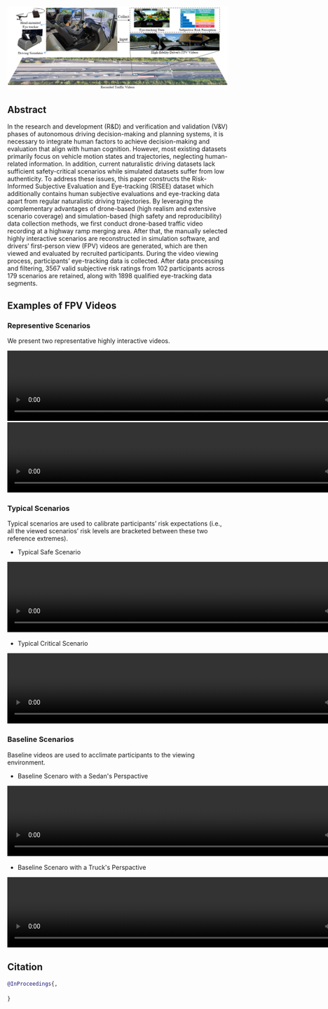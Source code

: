 <br /><br /><br />

<div style="text-align: center;">
  <img src="src/figs/DataCollectionPipline.png"  width="1000" />
</div>

## Abstract

In the research and development (R&D) and verification and validation (V&V) phases of autonomous driving decision-making and planning systems, it is necessary to integrate human factors to achieve decision-making and evaluation that align with human cognition. However, most existing datasets primarily focus on vehicle motion states and trajectories, neglecting human-related information. In addition, current naturalistic driving datasets lack sufficient safety-critical scenarios while simulated datasets suffer from low authenticity. To address these issues, this paper constructs the Risk-Informed Subjective Evaluation and Eye-tracking (RISEE) dataset which additionally contains human subjective evaluations and eye-tracking data apart from regular naturalistic driving trajectories. By leveraging the complementary advantages of drone-based (high realism and extensive scenario coverage) and simulation-based (high safety and reproducibility) data collection methods, we first conduct drone-based traffic video recording at a highway ramp merging area. After that, the manually selected highly interactive scenarios are reconstructed in simulation software, and drivers’ first-person view (FPV) videos are generated, which are then viewed and evaluated by recruited participants. During the video viewing process, participants’ eye-tracking data is collected. After data processing and filtering, 3567 valid subjective risk ratings from 102 participants across 179 scenarios are retained, along with 1898 qualified eye-tracking data segments.

## Examples of FPV Videos

### Representive Scenarios
We present two representative highly interactive videos.
<div style="text-align: center;">
  <video src="src/videos_gifs/repre_sedan.mp4" controls="controls" width="853" height="160"></video>
</div>

<div style="text-align: center;">
  <video src="src/videos_gifs/repre_truck.mp4" controls="controls" width="853" height="160"></video>
</div>


### Typical Scenarios

Typical scenarios are used to calibrate participants’ risk expectations (i.e., all the viewed scenarios’ risk levels are bracketed between these two reference extremes).

- Typical Safe Scenario
<div style="text-align: center;">
  <video src="src/videos_gifs/typical_safe.mp4" controls="controls" width="853" height="160"></video>
</div>

- Typical Critical Scenario
<div style="text-align: center;">
  <video src="src/videos_gifs/typical_critical.mp4" controls="controls" width="853" height="160"></video>
</div>

### Baseline Scenarios

Baseline videos are used to acclimate participants to the viewing environment.

- Baseline Scenaro with a Sedan's Perspactive
<div style="text-align: center;">
  <video src="src/videos_gifs/baseline_sedan.mp4" controls="controls" width="853" height="160"></video>
</div>

- Baseline Scenaro with a Truck's Perspactive
<div style="text-align: center;">
  <video src="src/videos_gifs/baseline_truck.mp4" controls="controls" width="853" height="160"></video>
</div>

## Citation

```bibtex
@InProceedings{,
  
}
```
